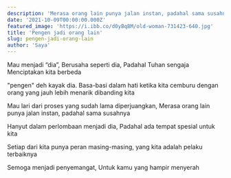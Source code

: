 ```yaml
---
description: 'Merasa orang lain punya jalan instan, padahal sama susahnya'
date: '2021-10-09T00:00:00.000Z'
featured_image: 'https://i.ibb.co/d0yBqBM/old-woman-731423-640.jpg'
title: 'Pengen jadi orang lain'
slug: pengen-jadi-orang-lain
author: 'Saya'
---
```


Mau menjadi “dia”, Berusaha seperti dia, Padahal Tuhan sengaja Menciptakan kita berbeda

"pengen" deh kayak dia. Basa-basi dalam hati ketika kita cemburu dengan orang yang jauh lebih menarik dibanding kita

Mau lari dari proses yang sudah lama diperjuangkan, Merasa orang lain punya jalan instan, padahal sama susahnya

Hanyut dalam perlombaan menjadi dia, Padahal ada tempat spesial untuk kita

Setiap dari kita punya peran masing-masing, yang kita adalah pelaku terbaiknya

Semoga menjadi penyemangat, Untuk kamu yang hampir menyerah

